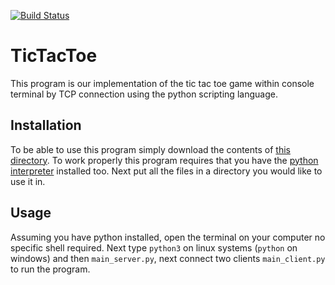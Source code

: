[![Build Status](https://travis-ci.org/kamilbizon/GamesServer.svg?branch=master)](https://travis-ci.org/kamilbizon/GamesServer)
# TicTacToe
This program is our implementation of the tic tac toe game within console terminal by TCP connection using the python 
scripting language.  
## Installation
To be able to use this program simply download the contents of [this directory](). To work properly this program
requires that you have the [python interpreter](https://www.python.org/downloads/) installed too.
Next put all the files in a directory you would like to use it in.
## Usage
Assuming you have python installed, open the terminal
 on your computer no specific shell required. Next type
 `python3` on linux systems (`python` on windows) and then `main_server.py`, next connect two clients `main_client.py` to run the program.
